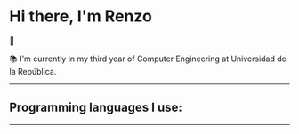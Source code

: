 ### <h1>Hi there, I'm Renzo</h1> 👋

📚 I'm currently in my third year of Computer Engineering at Universidad de la  República.

<hr>

<h2>Programming languages I use:</h2>
<hr>

<!--
**RenzoMinelli/RenzoMinelli** is a ✨ _special_ ✨ repository because its `README.md` (this file) appears on your GitHub profile.

Here are some ideas to get you started:

- 🔭 I’m currently working on ...
- 🌱 I’m currently learning ...
- 👯 I’m looking to collaborate on ...
- 🤔 I’m looking for help with ...
- 💬 Ask me about ...
- 📫 How to reach me: ...
- 😄 Pronouns: ...
- ⚡ Fun fact: ...
-->
